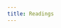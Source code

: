 ```yaml
---
title: Readings
---
```


<!-- ### C -->
<!-- * _The C Programming Language_ - Brian Kernighan and Dennis Ritchie (classic) -->
<!-- * _The C Book_ - Mike Banahan, Declan Brady and Mark Doran. Available for free [online](http://publications.gbdirect.co.uk/c_book/) and as a [pdf](http://publications.gbdirect.co.uk/c_book/thecbook.pdf). This book is well-written, with more emphasis on embedded system aspects.  -->

<!-- ### Embedded Software Enigneering -->
<!-- In completing the projects, you will observe and apply best software engineering practices for embedded software development. The material in [Philip Koopman's course 18-642: Embedded Software Engineering](https://users.ece.cmu.edu/~koopman/lectures/index.html) (available as both slides and Youtube videos) is an excellent resource on code quality, safety, and security considerations and practices pertaining to embedded software. -->

<!-- *A significant portion of your project grades will be based on the extent to which you apply these practices. **Regard this material as mandatory and examinable reading.***  -->

<!-- ### Raspberry Pi: ARM and Peripherals  -->
<!-- * BCM2835 ARM Peripherals \[[BCM2835.pdf](http://cpen432.github.io/resources/BCM2835.pdf)\] -->
<!-- * BCM2836 ARM Peripherals \[[BCM2836.pdf](http://cpen432.github.io/resources/BCM2836.pdf)\] -->
<!-- * ARM Architecture Reference Manual (ARMv7-A and ARMv7-R edition) \[[arm_arch_ref.pdf](http://cpen432.github.io/resources/arm_arch_ref.pdf)\] -->
<!-- * Raspberry Pi 2 GPIO Header \[[GPIO_Pi2.png](http://cpen432.github.io/resources/GPIO_Pi2.png)\] -->
<!-- * ARM Instruction Set \[[arm_isa_ref.pdf](http://cpen432.github.io/resources/arm_isa_ref.pdf)\] -->
<!-- * GNU ARM Assembler Quick Reference \[[gnu_arm_ref.pdf](http://cpen432.github.io/resources/gnu_arm_ref.pdf)\] -->
<!-- * GDB Quick Reference (GDB Version 5) \[[gdb_cmd_ref.pdf](http://cpen432.github.io/resources/gdb_cmd_ref.pdf)\]  -->
<!-- * ARM Cortex-A Series Programmer's Guide Version 4.0 \[[arm-cortex-a-prog-guide-v4.pdf](http://cpen432.github.io/resources/arm-cortex-a-prog-guide-v4.pdf)\]  -->
<!-- * Cortex-A7 MPCore Technical Reference Manual \[[arm-cortex-a7-mpcore-technical-reference-manual.pdf](http://cpen432.github.io/resources/arm-cortex-a7-mpcore-technical-reference-manual.pdf)\]  -->

<!-- ### Lecture notes on embedded systems, Raspberry Pi, and the ARM processor (courtesy of [Anthony Rowe of CMU](https://users.ece.cmu.edu/~agr/)) -->

<!-- 1. [Intro](http://cpen432.github.io/resources/L1-Intro.pdf) -->
<!-- 2. [ARM Architecture](http://cpen432.github.io/resources/L2-ARM-architecture.pdf) -->
<!-- 3. [ARM Assembly](http://cpen432.github.io/resources/L3-ARM-assembly.pdf) -->
<!-- 4. [ARM Assembly continued + MMIO](http://cpen432.github.io/resources/L4-ARM-assembly+MMIO.pdf) -->
<!-- 5. [Serial Buses](http://cpen432.github.io/resources/L5-Serial-Buses.pdf) -->
<!-- 6. [Timers and Interrupts](http://cpen432.github.io/resources/L6-Timers-and-Interrupts.pdf) -->
<!-- 7. [Code Optimization and Profiling](http://cpen432.github.io/resources/L7-Arm-assembly-optimization-and-profiling.pdf) -->

<!-- ### Discrete Mathematics and Proofs ### -->
<!-- [Mathematics for Computer Science, by Lehman, Leighton and Meyer](https://courses.csail.mit.edu/6.042/spring17/mcs.pdf) -->

<!-- ### Algorithms ### -->
<!-- * [Algorithms, by S. Dasgupta, C. H. Papadimitriou, and U. Vazirani](http://www.cse.iitd.ernet.in/~naveen/courses/CSL630/all.pdf). Concise and highly readable. -->
<!-- * [Jeff Erickson's Algorithms, Etc.](http://jeffe.cs.illinois.edu/teaching/algorithms/). Excellent text! -->

<!-- ### Operating Systems ### -->
<!-- [Operating Systems: Three Easy Pieces, by Remzi H. Arpaci-Dusseau and Andrea C. Arpaci-Dusseau](http://pages.cs.wisc.edu/~remzi/OSTEP/). Free, and a _really_ nice text! -->


<!-- ### Research Papers ###  -->

<!-- #### Real-time Systems #### -->

<!-- ##### General -->
<!-- [J.A. Stankovic "Misconceptions about real-time computing: A serious problem for next-generation systems"](http://cpen432.github.io/resources/P9-misconceptions-rt.pdf) -->


<!-- ##### RM and EDF -->
<!-- [Liu & Layland "Scheduling Algorithms for Multiprogramming in a Hard Real-Time Environment"](http://cpen432.github.io/resources/P1-liu-layland.pdf) -->

<!-- [Enrico Bini, Giorgio C. Buttazzo, and Giuseppe M. Buttazzo "Rate Monotonic Analysis: The Hyperbolic Bound"](http://cpen432.github.io/resources/P2-hyperbolic.pdf) -->

<!-- [Giorgio C. Buttazzo "Rate Monotonic vs. EDF: Judgement Day"](http://cpen432.github.io/resources/P3-edf-rm-judgement.pdf) -->

<!-- [Lehoczky, Sha, and Ding "The Rate Monotonic Scheduling Algorithm: Exact Characterization And Average Case Behavior"](http://cpen432.github.io/resources/P4-rm-exact-characterization.pdf) -->

<!-- [M. Joseph and M. Pandya "Finding Response Times in a Real-time System"](http://cpen432.github.io/resources/P5-response-time.pdf) -->

<!-- ##### Resource Access Protocols -->

<!-- [L. Sha; R. Rajkumar, and J.P Lehoczky "Priority inheritance protocols: an approach to real-time synchronization"](http://cpen432.github.io/resources/P6-priority-inheritance-sha.pdf) -->

<!-- [James H. Anderson, Srikanth Ramamurthy, and Kevin Jeffay "Real-Time Computing with Lock-Free Shared Objects"](http://cpen432.github.io/resources/P10-lockfree.pdf) -->

<!-- <\!-- [J. Lehoczky, L. Sha, and Y. Ding "The rate monotonic scheduling algorithm: exact characterization and average case behavior"](http://cpen432.github.io/resources/P4-rm-exact-characterization.pdf) -\-> -->

<!-- #### Multiprocessor Scheduling -->
<!-- [Robert I. Davis and Alan Burns "A Survey of Hard Real-Time Scheduling for Multiprocessor Systems"](http://cpen432.github.io/resources/P7-multiprocessor-survey.pdf) -->

<!-- [Bjorn B. Brandenburg and James H. Anderson "On the Implementation of Global Real-Time Schedulers"](http://cpen432.github.io/resources/P8-global.pdf) -->


<!-- #### Safety Critical Software Systems -->

<!-- [Nancy Leveson. Are You Sure Your Software Will Not Kill Anyone?](https://cacm.acm.org/magazines/2020/2/242342-are-you-sure-your-software-will-not-kill-anyone/fulltext) -->
